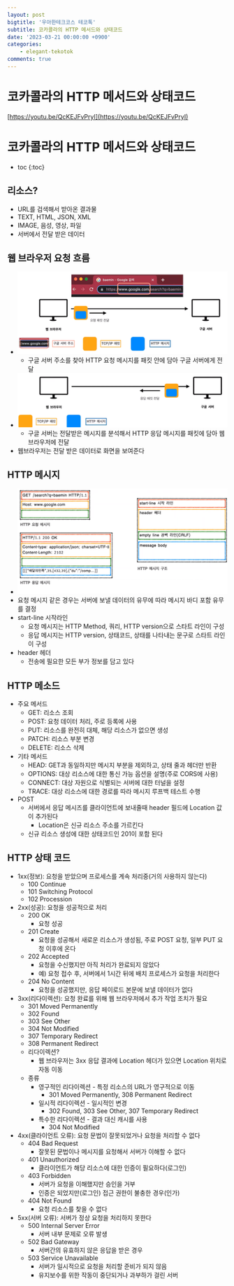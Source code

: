 ```yaml
---
layout: post
bigtitle: '우아한테크코스 테코톡'
subtitle: 코카콜라의 HTTP 메서드와 상태코드
date: '2023-03-21 00:00:00 +0900'
categories:
    - elegant-tekotok
comments: true
---
```


# 코카콜라의 HTTP 메서드와 상태코드
[https://youtu.be/QcKEJFvPryI](https://youtu.be/QcKEJFvPryI)

# 코카콜라의 HTTP 메서드와 상태코드
* toc
{:toc}

## 리소스?
+ URL를 검색해서 받아온 결과물
+ TEXT, HTML, JSON, XML
+ IMAGE, 음성, 영상, 파일
+ 서버에서 전달 받은 데이터 

## 웹 브라우저 요청 흐름
+ ![img.png](../../../assets/img/elegant-tekotok/COCACOLA-HttpMethodStatusCodes.png)
  + 구글 서버 주소를 찾아 HTTP 요청 메시지를 패킷 안에 담아 구글 서버에게 전달  
+ ![img_1.png](../../../assets/img/elegant-tekotok/COCACOLA-HttpMethodStatusCodes1.png)
  + 구글 서버는 전달받은 메시지를 분석해서 HTTP 응답 메시지를 패킷에 담아 웹 브라우저에 전달
+ 웹브라우저는 전달 받은 데이터로 화면을 보여준다 

## HTTP 메시지
+ ![img_2.png](../../../assets/img/elegant-tekotok/COCACOLA-HttpMethodStatusCodes2.png)
+ 요청 메시지 같은 경우는 서버에 보낼 데이터의 유무에 따라 메시지 바디 포함 유무를 결정
+ start-line 시작라인
  + 요청 메시지는 HTTP Method, 쿼리, HTTP version으로 스타트 라인이 구성 
  + 응답 메시지는 HTTP version, 상태코드, 상태를 나타내는 문구로 스타트 라인이 구성 
+ header 헤더
  + 전송에 필요한 모든 부가 정보를 담고 있다

## HTTP 메소드
+ 주요 메서드
  + GET: 리소스 조회
  + POST: 요청 데이터 처리, 주로 등록에 사용
  + PUT: 리소스를 완전히 대체, 해당 리소스가 없으면 생성
  + PATCH: 리소스 부분 변경
  + DELETE: 리소스 삭제 
+ 기타 메서드
  + HEAD: GET과 동일하지만 메시지 부분을 제외하고, 상태 줄과 헤더만 반환
  + OPTIONS: 대상 리소스에 대한 통신 가능 옵션을 설명(주로 CORS에 사용)
  + CONNECT: 대상 자원으로 식별되는 서버에 대한 터널을 설정
  + TRACE: 대상 리소스에 대한 경로를 따라 메시지 루프백 테스트 수행 
+ POST
  + 서버에서 응답 메시즈를 클라이언트에 보내줄때 header 필드에 Location 값이 추가된다
    + Location은 신규 리소스 주소를 가르킨다 
  + 신규 리소스 생성에 대한 상태코드인 201이 포함 된다

## HTTP 상태 코드
+ 1xx(정보): 요청을 받았으며 프로세스를 계속 처리중(거의 사용하지 않는다)
  + 100 Continue
  + 101 Switching Protocol
  + 102 Procession
+ 2xx(성공): 요청을 성공적으로 처리
  + 200 OK
    + 요청 성공
  + 201 Create
    + 요청을 성공해서 새로운 리소스가 생성됨, 주로 POST 요청, 일부 PUT 요청 이후에 온다
  + 202 Accepted
    + 요청을 수신했지만 아직 처리가 완료되지 않았다
    + 예) 요청 접수 후, 서버에서 1시간 뒤에 배치 프로세스가 요청을 처리한다
  + 204 No Content
    + 요청을 성공했지만, 응답 페이로드 본문에 보낼 데이터가 없다 
+ 3xx(리다이렉션): 요청 완료를 위해 웹 브라우저에서 추가 작업 조치가 필요
  + 301 Moved Permanently
  + 302 Found
  + 303 See Other
  + 304 Not Modified
  + 307 Temporary Redirect
  + 308 Permanent Redirect
  + 리다이렉션?
    + 웹 브라우저는 3xx 응답 결과에 Location 헤더가 있으면 Location 위치로 자동 이동 
  + 종류
    + 영구적인 리다이렉션 - 특정 리소스의 URL가 영구적으로 이동
      + 301 Moved Permanently, 308 Permanent Redirect
    + 일시적 리다이렉션 - 일시적인 변경 
      + 302 Found, 303 See Other, 307 Temporary Redirect
    + 특수한 리다이렉션 - 결과 대신 캐시를 사용
      + 304 Not Modified
+ 4xx(클라이언트 오류): 요청 문법이 잘못되었거나 요청을 처리할 수 없다
  + 404 Bad Request
    + 잘못된 문법이나 메시지를 요청해서 서버가 이해할 수 없다
  + 401 Unauthorized
    + 클라이언트가 해당 리소스에 대한 인증이 필요하다(로그인)
  + 403 Forbidden
    + 서버가 요청을 이해했지만 승인을 거부
    + 인증은 되었지만(로그인) 접근 권한이 불충한 경우(인가)
  + 404 Not Found
    + 요청 리소스를 찾을 수 없다 
+ 5xx(서버 오류): 서버가 정상 요청을 처리하지 못한다
  + 500 Internal Server Error
    + 서버 내부 문제로 오류 발생
  + 502 Bad Gateway
    + 서버간의 유효하지 않은 응답을 받은 경우
  + 503 Service Unavailable
    + 서버가 일시적으로 요청을 처리할 준비가 되지 않음
    + 유지보수를 위한 작동이 중단되거나 과부하가 걸린 서버 
